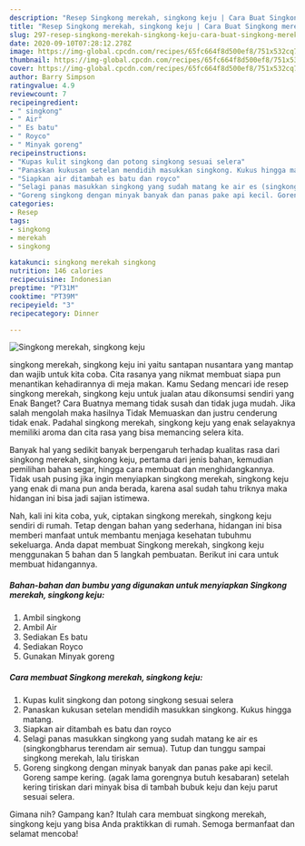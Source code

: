 ```yaml
---
description: "Resep Singkong merekah, singkong keju | Cara Buat Singkong merekah, singkong keju Yang Lezat"
title: "Resep Singkong merekah, singkong keju | Cara Buat Singkong merekah, singkong keju Yang Lezat"
slug: 297-resep-singkong-merekah-singkong-keju-cara-buat-singkong-merekah-singkong-keju-yang-lezat
date: 2020-09-10T07:28:12.278Z
image: https://img-global.cpcdn.com/recipes/65fc664f8d500ef8/751x532cq70/singkong-merekah-singkong-keju-foto-resep-utama.jpg
thumbnail: https://img-global.cpcdn.com/recipes/65fc664f8d500ef8/751x532cq70/singkong-merekah-singkong-keju-foto-resep-utama.jpg
cover: https://img-global.cpcdn.com/recipes/65fc664f8d500ef8/751x532cq70/singkong-merekah-singkong-keju-foto-resep-utama.jpg
author: Barry Simpson
ratingvalue: 4.9
reviewcount: 7
recipeingredient:
- " singkong"
- " Air"
- " Es batu"
- " Royco"
- " Minyak goreng"
recipeinstructions:
- "Kupas kulit singkong dan potong singkong sesuai selera"
- "Panaskan kukusan setelan mendidih masukkan singkong. Kukus hingga matang."
- "Siapkan air ditambah es batu dan royco"
- "Selagi panas masukkan singkong yang sudah matang ke air es (singkongbharus terendam air semua). Tutup dan tunggu sampai singkong merekah, lalu tiriskan"
- "Goreng singkong dengan minyak banyak dan panas pake api kecil. Goreng sampe kering. (agak lama gorengnya butuh kesabaran) setelah kering tiriskan dari minyak bisa di tambah bubuk keju dan keju parut sesuai selera."
categories:
- Resep
tags:
- singkong
- merekah
- singkong

katakunci: singkong merekah singkong 
nutrition: 146 calories
recipecuisine: Indonesian
preptime: "PT31M"
cooktime: "PT39M"
recipeyield: "3"
recipecategory: Dinner

---
```



![Singkong merekah, singkong keju](https://img-global.cpcdn.com/recipes/65fc664f8d500ef8/751x532cq70/singkong-merekah-singkong-keju-foto-resep-utama.jpg)


singkong merekah, singkong keju ini yaitu santapan nusantara yang mantap dan wajib untuk kita coba. Cita rasanya yang nikmat membuat siapa pun menantikan kehadirannya di meja makan.
Kamu Sedang mencari ide resep singkong merekah, singkong keju untuk jualan atau dikonsumsi sendiri yang Enak Banget? Cara Buatnya memang tidak susah dan tidak juga mudah. Jika salah mengolah maka hasilnya Tidak Memuaskan dan justru cenderung tidak enak. Padahal singkong merekah, singkong keju yang enak selayaknya memiliki aroma dan cita rasa yang bisa memancing selera kita.

Banyak hal yang sedikit banyak berpengaruh terhadap kualitas rasa dari singkong merekah, singkong keju, pertama dari jenis bahan, kemudian pemilihan bahan segar, hingga cara membuat dan menghidangkannya. Tidak usah pusing jika ingin menyiapkan singkong merekah, singkong keju yang enak di mana pun anda berada, karena asal sudah tahu triknya maka hidangan ini bisa jadi sajian istimewa.




Nah, kali ini kita coba, yuk, ciptakan singkong merekah, singkong keju sendiri di rumah. Tetap dengan bahan yang sederhana, hidangan ini bisa memberi manfaat untuk membantu menjaga kesehatan tubuhmu sekeluarga. Anda dapat membuat Singkong merekah, singkong keju menggunakan 5 bahan dan 5 langkah pembuatan. Berikut ini cara untuk membuat hidangannya.

<!--inarticleads1-->

##### Bahan-bahan dan bumbu yang digunakan untuk menyiapkan Singkong merekah, singkong keju:

1. Ambil  singkong
1. Ambil  Air
1. Sediakan  Es batu
1. Sediakan  Royco
1. Gunakan  Minyak goreng




<!--inarticleads2-->

##### Cara membuat Singkong merekah, singkong keju:

1. Kupas kulit singkong dan potong singkong sesuai selera
1. Panaskan kukusan setelan mendidih masukkan singkong. Kukus hingga matang.
1. Siapkan air ditambah es batu dan royco
1. Selagi panas masukkan singkong yang sudah matang ke air es (singkongbharus terendam air semua). Tutup dan tunggu sampai singkong merekah, lalu tiriskan
1. Goreng singkong dengan minyak banyak dan panas pake api kecil. Goreng sampe kering. (agak lama gorengnya butuh kesabaran) setelah kering tiriskan dari minyak bisa di tambah bubuk keju dan keju parut sesuai selera.




Gimana nih? Gampang kan? Itulah cara membuat singkong merekah, singkong keju yang bisa Anda praktikkan di rumah. Semoga bermanfaat dan selamat mencoba!

